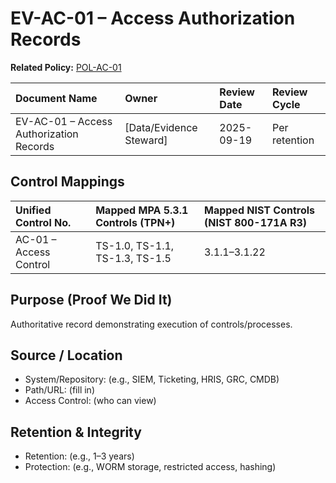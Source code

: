 # EV-AC-01 – Access Authorization Records

**Related Policy:** [POL-AC-01](../policies/POL-AC-01_*.md)

| Document Name | Owner | Review Date | Review Cycle |
| :---- | :---- | :---- | :---- |
| EV-AC-01 – Access Authorization Records | [Data/Evidence Steward] | 2025-09-19 | Per retention |

## Control Mappings
| Unified Control No. | Mapped MPA 5.3.1 Controls (TPN+) | Mapped NIST Controls (NIST 800-171A R3) |
| :---- | :---- | :---- |
| AC-01 – Access Control | TS-1.0, TS-1.1, TS-1.3, TS-1.5 | 3.1.1–3.1.22 |

## Purpose (Proof We Did It)
Authoritative record demonstrating execution of controls/processes.

## Source / Location
- System/Repository: (e.g., SIEM, Ticketing, HRIS, GRC, CMDB)
- Path/URL: (fill in)
- Access Control: (who can view)

## Retention & Integrity
- Retention: (e.g., 1–3 years)
- Protection: (e.g., WORM storage, restricted access, hashing)
